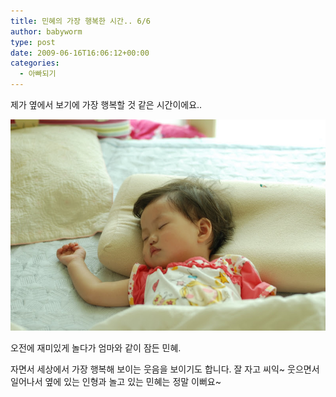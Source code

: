 ```yaml
---
title: 민혜의 가장 행복한 시간.. 6/6
author: babyworm
type: post
date: 2009-06-16T16:06:12+00:00
categories:
  - 아빠되기
---
```

제가 옆에서 보기에 가장 행복할 것 같은 시간이에요..

<img decoding="async" src="DSC_4967.jpg">

오전에 재미있게 놀다가 엄마와 같이 잠든 민혜.

자면서 세상에서 가장 행복해 보이는 웃음을 보이기도 합니다. 잘 자고 씨익~ 웃으면서 일어나서 옆에 있는 인형과 놀고 있는 민혜는 정말 이뻐요~
